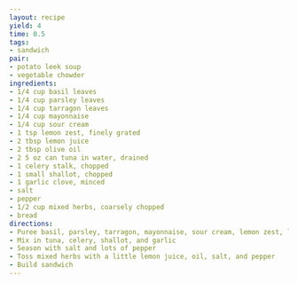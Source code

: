 ```yaml
---
layout: recipe
yield: 4
time: 0.5
tags:
- sandwich
pair:
- potato leek soup
- vegetable chowder
ingredients:
- 1/4 cup basil leaves
- 1/4 cup parsley leaves
- 1/4 cup tarragon leaves
- 1/4 cup mayonnaise
- 1/4 cup sour cream
- 1 tsp lemon zest, finely grated
- 2 tbsp lemon juice
- 2 tbsp olive oil
- 2 5 oz can tuna in water, drained
- 1 celery stalk, chopped
- 1 small shallot, chopped
- 1 garlic clove, minced
- salt
- pepper
- 1/2 cup mixed herbs, coarsely chopped
- bread
directions:
- Puree basil, parsley, tarragon, mayonnaise, sour cream, lemon zest, lemon juice, and oil in a blender
- Mix in tuna, celery, shallot, and garlic
- Season with salt and lots of pepper
- Toss mixed herbs with a little lemon juice, oil, salt, and pepper
- Build sandwich
---
```

